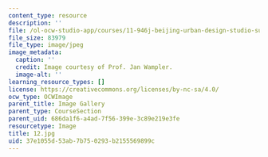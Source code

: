 ```yaml
---
content_type: resource
description: ''
file: /ol-ocw-studio-app/courses/11-946j-beijing-urban-design-studio-summer-2004/37e1055d53ab7b750293b2155569899c_12.jpg
file_size: 83979
file_type: image/jpeg
image_metadata:
  caption: ''
  credit: Image courtesy of Prof. Jan Wampler.
  image-alt: ''
learning_resource_types: []
license: https://creativecommons.org/licenses/by-nc-sa/4.0/
ocw_type: OCWImage
parent_title: Image Gallery
parent_type: CourseSection
parent_uid: 686da1f6-a4ad-7f56-399e-3c89e219e3fe
resourcetype: Image
title: 12.jpg
uid: 37e1055d-53ab-7b75-0293-b2155569899c
---
```

